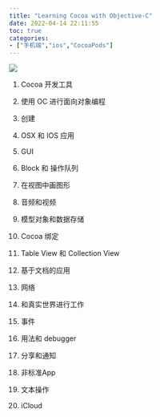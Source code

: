 ```yaml
---
title: "Learning Cocoa with Objective-C"
date: 2022-04-14 22:11:55
toc: true
categories:
- ["手机端","ios","CocoaPods"]
---
```


![](https://file.wulicode.com/yuque/202208/04/23/0911UQuS6mlc.png?x-oss-process=image/resize,h_592)

1. Cocoa 开发工具

2. 使用 OC 进行面向对象编程

3. 创建

4. OSX 和 IOS 应用

5. GUI

6. Block 和 操作队列

7. 在视图中画图形

8. 音频和视频

9. 模型对象和数据存储

10. Cocoa 绑定

11. Table View 和 Collection View

12. 基于文档的应用

13. 网络

14. 和真实世界进行工作

15. 事件

16. 用法和 debugger

17. 分享和通知

18. 非标准App

19. 文本操作

20. iCloud

